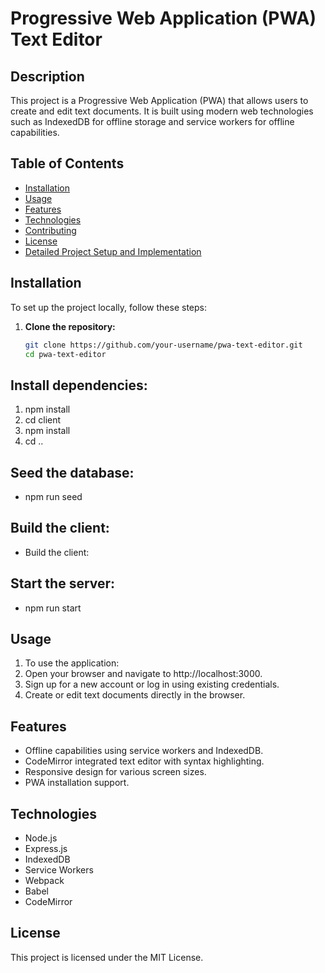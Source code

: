 # Progressive Web Application (PWA) Text Editor

## Description

This project is a Progressive Web Application (PWA) that allows users to create and edit text documents. It is built using modern web technologies such as IndexedDB for offline storage and service workers for offline capabilities.

## Table of Contents

- [Installation](#installation)
- [Usage](#usage)
- [Features](#features)
- [Technologies](#technologies)
- [Contributing](#contributing)
- [License](#license)
- [Detailed Project Setup and Implementation](#detailed-project-setup-and-implementation)

## Installation

To set up the project locally, follow these steps:

1. **Clone the repository:**
   ```sh
   git clone https://github.com/your-username/pwa-text-editor.git
   cd pwa-text-editor

## Install dependencies: 
1. npm install
2. cd client
3. npm install
4. cd ..

## Seed the database:
- npm run seed

## Build the client:
- Build the client:

## Start the server:
- npm run start

## Usage
1. To use the application:
2. Open your browser and navigate to http://localhost:3000.
3. Sign up for a new account or log in using existing credentials.
4. Create or edit text documents directly in the browser.

## Features
- Offline capabilities using service workers and IndexedDB.
- CodeMirror integrated text editor with syntax highlighting.
- Responsive design for various screen sizes.
- PWA installation support.

## Technologies
- Node.js
- Express.js
- IndexedDB
- Service Workers
- Webpack
- Babel
- CodeMirror

## License
This project is licensed under the MIT License.

